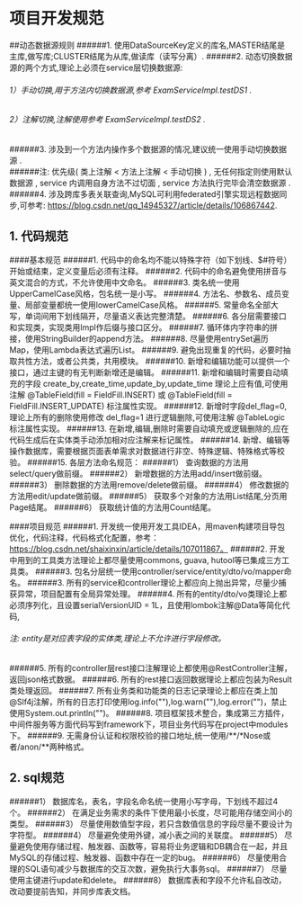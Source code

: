 # 项目开发规范

##动态数据源规则
######1.  使用DataSourceKey定义的库名,MASTER结尾是主库,做写库;CLUSTER结尾为从库,做读库（读写分离）.
######2.  动态切换数据源的两个方式,理论上必须在service层切换数据源:
######      1）手动切换,用于方法内切换数据源,参考 ExamServiceImpl.testDS1 .
######      2）注解切换,注解使用参考 ExamServiceImpl.testDS2 .
######3.  涉及到一个方法内操作多个数据源的情况,建议统一使用手动切换数据源 .  
######注: 优先级( 类上注解 < 方法上注解 < 手动切换 ) , 无任何指定则使用默认数据源 , service 内调用自身方法不过切面 , service 方法执行完毕会清空数据源 .
######4.  涉及跨库多表关联查询,MySQL可利用federated引擎实现远程数据同步,可参考: https://blog.csdn.net/qq_14945327/article/details/106867442.
  
  
  
## 1. 代码规范

####基本规范
######1. 代码中的命名均不能以特殊字符（如下划线、$#符号）开始或结束，定义变量后必须有注释。
######2. 代码中的命名避免使用拼音与英文混合的方式，不允许使用中文命名。
######3. 类名统一使用UpperCamelCase风格，包名统一是小写。
######4. 方法名、参数名、成员变量、局部变量都统一使用lowerCamelCase风格。
######5. 常量命名全部大写，单词间用下划线隔开，尽量语义表达完整清楚。
######6. 各分层需要接口和实现类，实现类用Impl作后缀与接口区分。
######7. 循环体内字符串的拼接，使用StringBuilder的append方法。
######8. 尽量使用entrySet遍历Map，使用Lambda表达式遍历List。
######9. 避免出现重复的代码，必要时抽取共性方法，或者公共类，共用模块。
######10. 新增和编辑功能可以提供一个接口，通过主键的有无判断新增还是编辑。
######11. 新增和编辑时需要自动填充的字段 create_by,create_time,update_by,update_time 理论上应有值,可使用注解 @TableField(fill = FieldFill.INSERT) 或 @TableField(fill = FieldFill.INSERT_UPDATE) 标注属性实现。
######12. 新增时字段del_flag=0,理论上所有的删除使用修改 del_flag=1 进行逻辑删除,可使用注解 @TableLogic 标注属性实现。
######13. 在新增,编辑,删除时需要自动填充或逻辑删除的,应在代码生成后在实体类手动添加相对应注解来标记属性。
######14. 新增、编辑等操作数据库，需要根据页面表单需求对数据进行非空、特殊逻辑、特殊格式等校验。
######15. 各层方法命名规范： 
######1） 查询数据的方法用select/query做前缀。
######2） 新增数据的方法用add/insert做前缀。
######3） 删除数据的方法用remove/delete做前缀。
######4） 修改数据的方法用edit/update做前缀。
######5） 获取多个对象的方法用List结尾,分页用Page结尾。
######6） 获取统计值的方法用Count结尾。

####项目规范
######1. 开发统一使用开发工具IDEA，用maven构建项目导包优化，代码注释，代码格式化配置，参考： https://blog.csdn.net/shaixinxin/article/details/107011867。
######2. 开发中用到的工具类方法理论上都尽量使用commons, guava, hutool等已集成三方工具类。
######3. 包名分层统一使用controller/service/entity/dto/vo/mapper命名。
######3. 所有的service和controller理论上都应向上抛出异常，尽量少捕获异常，项目配置有全局异常处理。
######4. 所有的entity/dto/vo类理论上都必须序列化，且设置serialVersionUID = 1L，且使用lombok注解@Data等简化代码,
######   注: entity是对应表字段的实体类,理论上不允许进行字段修改。
######5. 所有的controller层rest接口注解理论上都使用@RestController注解，返回json格式数据。
######6. 所有的rest接口返回数据理论上都应包装为Result类处理返回。
######7. 所有业务类和功能类的日志记录理论上都应在类上加@Slf4j注解，所有的日志打印使用log.info(""),log.warn(""),log.error("")，禁止使用System.out.println("")。
######8. 项目框架技术整合，集成第三方插件，中间件服务等方面代码写到framework下，项目业务代码写在project中modules下。
######9. 无需身份认证和权限校验的接口地址,统一使用/**/*Nose或者/anon/**两种格式。

## 2. sql规范
######1） 数据库名，表名，字段名命名统一使用小写字母，下划线不超过4个。
######2） 在满足业务需求的条件下使用最小长度，尽可能用存储空间小的类型。
######3） 尽量使用数值型字段，若只含数值信息的字段尽量不要设计为字符型。
######4） 尽量避免使用外键，减小表之间的关联度。
######5） 尽量避免使用存储过程、触发器、函数等，容易将业务逻辑和DB耦合在一起，并且MySQL的存储过程、触发器、函数中存在一定的bug。
######6） 尽量使用合理的SQL语句减少与数据库的交互次数，避免执行大事务sql。
######7） 尽量使用主键进行update和delete。
######8） 数据库表和字段不允许私自改动，改动要提前告知，并同步库表文档。